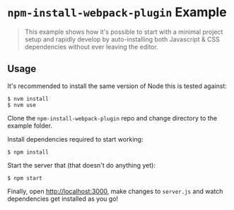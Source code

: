 # `npm-install-webpack-plugin` Example

> This example shows how it's possible to start with a minimal project setup
> and rapidly develop by auto-installing both Javascript & CSS dependencies
> without ever leaving the editor.

## Usage

It's recommended to install the same version of Node this is tested against:

```shell
$ nvm install
$ nvm use
```

Clone the `npm-install-webpack-plugin` repo and change directory to the example folder.

Install dependencies required to start working:

```shell
$ npm install
```

Start the server that (that doesn't do anything yet):

```shell
$ npm start
```

Finally, open <http://localhost:3000>, make changes to `server.js`
and watch dependencies get installed as you go!
